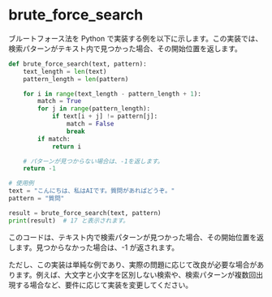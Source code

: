 # brute_force_search

ブルートフォース法を Python で実装する例を以下に示します。この実装では、検索パターンがテキスト内で見つかった場合、その開始位置を返します。

```python
def brute_force_search(text, pattern):
    text_length = len(text)
    pattern_length = len(pattern)

    for i in range(text_length - pattern_length + 1):
        match = True
        for j in range(pattern_length):
            if text[i + j] != pattern[j]:
                match = False
                break
        if match:
            return i

    # パターンが見つからない場合は、-1を返します。
    return -1

# 使用例
text = "こんにちは、私はAIです。質問があればどうぞ。"
pattern = "質問"

result = brute_force_search(text, pattern)
print(result)  # 17 と表示されます。
```

このコードは、テキスト内で検索パターンが見つかった場合、その開始位置を返します。見つからなかった場合は、-1 が返されます。

ただし、この実装は単純な例であり、実際の問題に応じて改良が必要な場合があります。例えば、大文字と小文字を区別しない検索や、検索パターンが複数回出現する場合など、要件に応じて実装を変更してください。
